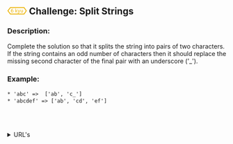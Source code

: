 <h2>
  <picture>
  <img alt="[6 kyu]" src="https://github.com/rudy-rojas/codewars-challenges/blob/main/images/kyu/6.svg?raw=true" width="45" />
  </picture> Challenge: Split Strings
</h2>

### Description:

Complete the solution so that it splits the string into pairs of two characters. If the string contains an odd number of characters then it should replace the missing second character of the final pair with an underscore ('\_').

### Example:

```
* 'abc' =>  ['ab', 'c_']
* 'abcdef' => ['ab', 'cd', 'ef']
```

<br /><br />

<details>
  <summary>URL's</summary>
    <ol>
      <li>
        <a href="https://www.codewars.com/kata/515de9ae9dcfc28eb6000001/train/javascript">Problem statement</a>
      </li>
      <li>
        <a href="https://www.codewars.com/kata/515de9ae9dcfc28eb6000001/solutions">Other Solutions</a>
      </li>
    </ol>
</details>
